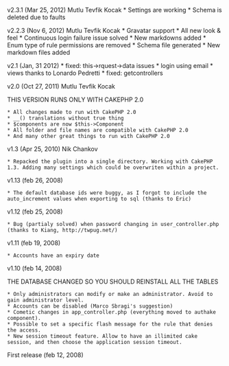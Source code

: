 v2.3.1 (Mar 25, 2012) Mutlu Tevfik Kocak
    * Settings are working
    * Schema is deleted due to faults

v2.2.3 (Nov 6, 2012) Mutlu Tevfik Kocak
	* Gravatar support
	* All new look & feel
    * Continuous login failure issue solved
    * New markdowns added
    * Enum type of rule permissions are removed
    * Schema file generated
    * New markdown files added

v2.1 (Jan, 31 2012)
    * fixed: this->rquest->data issues
    * login using email
    * views thanks to Lonardo Pedretti
    * fixed: getcontrollers

v2.0 (Oct 27, 2011) Mutlu Tevfik Kocak

THIS VERSION RUNS ONLY WITH CAKEPHP 2.0

	* All changes made to run with CakePHP 2.0
	* __() translations without true thing
	* $components are now $this->Component
	* All folder and file names are compatible with CakePHP 2.0
	* And many other great things to run with CakePHP 2.0

v1.3 (Apr 25, 2010) Nik Chankov

    * Repacked the plugin into a single directory. Working with CakePHP 1.3. Adding many settings which could be overwriten within a project.
    
v1.13 (feb 26, 2008)

    * The default database ids were buggy, as I forgot to include the auto_increment values when exporting to sql (thanks to Eric)

v1.12 (feb 25, 2008)

    * Bug (partialy solved) when password changing in user_controller.php (thanks to Kiang, http://twpug.net/)

v1.11 (feb 19, 2008)

    * Accounts have an expiry date

v1.10 (feb 14, 2008)

THE DATABASE CHANGED SO YOU SHOULD REINSTALL ALL THE TABLES

    * Only administrators can modify or make an administrator. Avoid to gain administrator level.
    * Accounts can be disabled (Marco Sbragi's suggestion)
    * Cometic changes in app_controller.php (everything moved to authake component).
    * Possible to set a specific flash message for the rule that denies the access.
    * New session timeout feature. Allow to have an illimited cake session, and then choose the application session timeout.

First release (feb 12, 2008)
